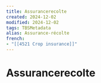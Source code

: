 ```yaml
---
title: Assurancerecolte
created: 2024-12-02
modified: 2024-12-02
tags: TBSMetadata
alias: Assurance-récolte
french:
- "[[4521 Crop insurance]]"
---
```

# Assurancerecolte
